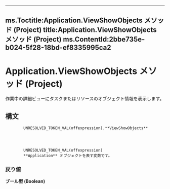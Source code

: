 

---
ms.Toctitle:Application.ViewShowObjects メソッド (Project)
title:Application.ViewShowObjects メソッド (Project)
ms.ContentId:2bbe735e-b024-5f28-18bd-ef8335995ca2
---
# Application.ViewShowObjects メソッド (Project)




作業中の詳細ビューにタスクまたはリソースのオブジェクト情報を表示します。

## 構文

            UNRESOLVED_TOKEN_VAL(offexpression).**ViewShowObjects**




            UNRESOLVED_TOKEN_VAL(offexpression)
            **Application** オブジェクトを表す変数です。

### 戻り値
**ブール型 (Boolean)**






